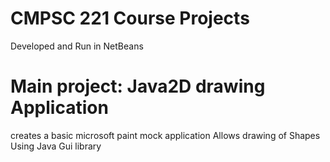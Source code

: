 # CMPSC 221 Course Projects
Developed and Run in NetBeans

# Main project:  Java2D drawing Application
creates a basic microsoft paint mock application
Allows drawing of Shapes
Using Java Gui library

